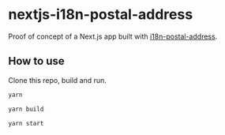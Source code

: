 # nextjs-i18n-postal-address

Proof of concept of a Next.js app built with
[i18n-postal-address][i18n-postal-address].

## How to use

Clone this repo, build and run.

```sh
yarn

yarn build

yarn start
```

<!-- References -->
[i18n-postal-address]: https://github.com/joaocarmo/i18n-postal-address
